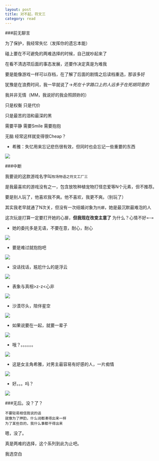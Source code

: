 ```yaml
---
layout: post
title: 对不起，符文三
category: read
---
```

###前无聊言

为了保护，我经常失忆（发挥你的遗忘本能）

碰上要在不可避免的两难选择的时候，自己就吵起来了

在看不清选项后面的事态发展，还要作决定真是为难我

要是能像游戏一样可以存档，在了解了后面的剧情之后读档重选，那该多好

犹豫是在浪费时间，我一早就说了->*死在十字路口上的人远多于在死胡同里的* 

我并非无情（MM，我说好的我会照顾妳的）

只是权衡 只是代价

只是最苦的泪和最深的黑

需要平静 需要Smile 需要抱抱

无脑 经常这样就变得很Cheap？

- 希雅：失忆用来忘记悲伤很有效，但同时也会忘记一些重要的东西

<img class="cover" src="/images/2014/10/RF3/20141025004153.jpg" />

###中断

我要说的这款游戏名字叫`牧场物语之符文工厂三`

是我最喜欢的游戏没有之一，包含放牧种植宠物打怪恋爱等N个元素，但不推荐。

要是别人玩了，他喜欢我不爽。他不喜欢，我更不爽。（别玩了）

其实我老早就通了N次关，但没有一次结婚对象为`托娜`，她是最沉默最难泡的人

这次玩是打算一定要打开她的心扉，**但我现在改变主意了** 为什么？心情不好=-=

- 她的委托多是无语，不要在意，耐心，耐心

<img class="cover" src="/images/2014/10/RF3/20141023231806.jpg" />

- 要是难过就抱抱吧

<img class="cover" src="/images/2014/10/RF3/20141023232010.jpg" />

- 没话找话，尴尬什么的是浮云

<img class="cover" src="/images/2014/10/RF3/20141023204626.jpg" />

- 表象与真相>z-z<心非

<img class="cover" src="/images/2014/10/RF3/20141023224334.jpg" />

- 沙漠尽头，陪伴星空

<img class="cover" src="/images/2014/10/RF3/20141023205330.jpg" />

- 如果说要在一起，就要一辈子

<img class="cover" src="/images/2014/10/RF3/20141024215953.jpg" />

- 哦？。。。。。。

<img class="cover" src="/images/2014/10/RF3/20141023210937.jpg" />

- 这是女主角希雅，对男主最容易有好感的人，一片痴情

<img class="cover" src="/images/2014/10/RF3/20141025004120.jpg" />

- 好。。。吗？

<img class="cover" src="/images/2014/10/RF3/20141024235946.jpg" />

###无后。没？了？

```
不要轻易相信我说的话
就像为了押韵，什么词都凑得出来一样
为了某些目的，我什么事都干得出来
```

嗯，没了。

真是两难的选择，这个系列到此为止吧。

我选空白